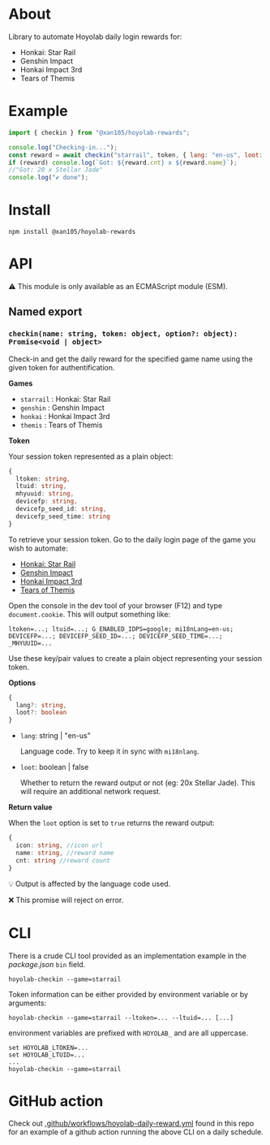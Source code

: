 About
=====

Library to automate Hoyolab daily login rewards for:

- Honkai: Star Rail
- Genshin Impact
- Honkai Impact 3rd
- Tears of Themis
 
Example
======

```js
import { checkin } from "@xan105/hoyolab-rewards";

console.log("Checking-in...");
const reward = await checkin("starrail", token, { lang: "en-us", loot: true });
if (reward) console.log(`Got: ${reward.cnt} x ${reward.name}`); 
//"Got: 20 x Stellar Jade"
console.log("✔️ done");
```

Install
=======

```
npm install @xan105/hoyolab-rewards
```

API
===

⚠️ This module is only available as an ECMAScript module (ESM).

## Named export

### `checkin(name: string, token: object, option?: object): Promise<void | object>`

Check-in and get the daily reward for the specified game name using the given token for authentification.

**Games**

- `starrail` : Honkai: Star Rail
- `genshin` : Genshin Impact
- `honkai` : Honkai Impact 3rd
- `themis` : Tears of Themis

**Token**

Your session token represented as a plain object:

```ts
{
  ltoken: string,
  ltuid: string,
  mhyuuid: string,
  devicefp: string,
  devicefp_seed_id: string,
  devicefp_seed_time: string
}
```

To retrieve your session token. Go to the daily login page of the game you wish to automate:

- [Honkai: Star Rail](https://act.hoyolab.com/bbs/event/signin/hkrpg/index.html?act_id=e202303301540311)
- [Genshin Impact](https://act.hoyolab.com/ys/event/signin-sea-v3/index.html?act_id=e202102251931481)
- [Honkai Impact 3rd](https://act.hoyolab.com/bbs/event/signin-bh3/index.html?act_id=e202110291205111)
- [Tears of Themis](https://act.hoyolab.com/bbs/event/signin/nxx/index.html?act_id=e202202281857121)

Open the console in the dev tool of your browser (F12) and type `document.cookie`.
This will output something like:
```
ltoken=...; ltuid=...; G_ENABLED_IDPS=google; mi18nLang=en-us; DEVICEFP=...; DEVICEFP_SEED_ID=...; DEVICEFP_SEED_TIME=...; _MHYUUID=...
```

Use these key/pair values to create a plain object representing your session token.

**Options**

```ts
{
  lang?: string,
  loot?: boolean
}
```

- `lang`: string | "en-us"
  
  Language code. Try to keep it in sync with `mi18nlang`.

- `loot`: boolean | false

  Whether to return the reward output or not (eg: 20x Stellar Jade). This will require an additional network request.

**Return value**

  When the `loot` option is set to `true` returns the reward output:
  
  ```ts
  {
    icon: string, //icon url
    name: string, //reward name
    cnt: string //reward count
  }
  ```

  💡 Output is affected by the language code used.

  ❌ This promise will reject on error.

CLI
===

There is a crude CLI tool provided as an implementation example in the _package.json_ `bin` field.

`hoyolab-checkin --game=starrail`

Token information can be either provided by environment variable or by arguments:

`hoyolab-checkin --game=starrail --ltoken=... --ltuid=... [...]`

environment variables are prefixed with `HOYOLAB_` and are all uppercase.

```
set HOYOLAB_LTOKEN=...
set HOYOLAB_LTUID=...
...
hoyolab-checkin --game=starrail
```

GitHub action
=============

Check out [.github/workflows/hoyolab-daily-reward.yml](.github/workflows/hoyolab-daily-reward.yml) found in this repo for an example of a github action running the above CLI on a daily schedule.